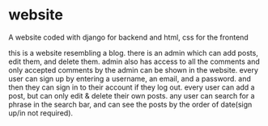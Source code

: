 # website
A website coded with django for backend and html, css for the frontend

this is a website resembling a blog.
there is an admin which can add posts, edit them, and delete them. admin also has access to all the comments and only accepted 
comments by the admin can be shown in the website.
every user can sign up by entering a username, an email, and a password.
and then they can sign in to their account if they log out.
every user can add a post, but can only edit & delete their own posts.
any user can search for a phrase in the search bar, and can see the posts by the order of date(sign up/in not required).
